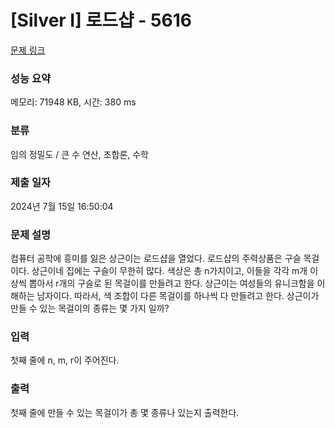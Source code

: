 # [Silver I] 로드샵 - 5616 

[문제 링크](https://www.acmicpc.net/problem/5616) 

### 성능 요약

메모리: 71948 KB, 시간: 380 ms

### 분류

임의 정밀도 / 큰 수 연산, 조합론, 수학

### 제출 일자

2024년 7월 15일 16:50:04

### 문제 설명

<p>컴퓨터 공학에 흥미를 잃은 상근이는 로드샵을 열었다. 로드샵의 주력상품은 구슬 목걸이다. 상근이네 집에는 구슬이 무한히 많다. 색상은 총 n가지이고, 이들을 각각 m개 이상씩 뽑아서 r개의 구슬로 된 목걸이를 만들려고 한다. 상근이는 여성들의 유니크함을 이해하는 남자이다. 따라서, 색 조합이 다른 목걸이를 하나씩 다 만들려고 한다. 상근이가 만들 수 있는 목걸이의 종류는 몇 가지 일까?</p>

### 입력 

 <p>첫째 줄에 n, m, r이 주어진다.</p>

### 출력 

 <p>첫째 줄에 만들 수 있는 목걸이가 총 몇 종류나 있는지 출력한다.</p>

